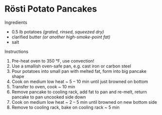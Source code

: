 # Rösti Potato Pancakes

Ingredients

- 0.5 lb potatoes *(grated, rinsed, squeezed dry)*
- clarified butter *(or another high-smoke-point fat)*
- salt

Instructions

1. Pre-heat oven to 350 °F, use convection!
1. Use a smallish oven-safe pan, e.g. cast iron or carbon steel
1. Pour potatoes into small pan with melted fat, form into big pancake shape
1. Cook on medium low heat ~ 5 – 10 min until just browned on bottom
1. Transfer to oven, cook ~ 10 min
1. Remove pancake to cooling rack, add fat to pan and re-melt, return pancake to pan uncooked side down
1. Cook on medium low heat ~ 2 – 5 min until browned on new bottom side
1. Remove to cooling rack, bake on cooling rack ~ 5 min
